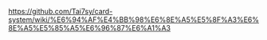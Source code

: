 
https://github.com/Tai7sy/card-system/wiki/%E6%94%AF%E4%BB%98%E6%8E%A5%E5%8F%A3%E6%8E%A5%E5%85%A5%E6%96%87%E6%A1%A3